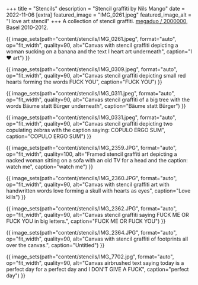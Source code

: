 +++
title = "Stencils"
description = "Stencil graffiti by Nils Mango"
date = 2022-11-06
[extra]
featured_image = "IMG_0261.jpeg"
featured_image_alt = "I love art stencil"
+++
A collection of stencil graffiti. [megaduo / 2000000](/megaduo), Basel 2010-2012.

{{ image_sets(path="content/stencils/IMG_0261.jpeg", format="auto", op="fit_width", quality=90, alt="Canvas with stencil graffiti depicting a woman sucking on a banana and the text I heart art underneath", caption="I ❤️ art") }}

{{ image_sets(path="content/stencils/IMG_0309.jpeg", format="auto", op="fit_width", quality=90, alt="Canvas stencil graffiti depicting small red hearts forming the words FUCK YOU", caption="FUCK YOU") }}

{{ image_sets(path="content/stencils/IMG_0311.jpeg", format="auto", op="fit_width", quality=90, alt="Canvas stencil graffiti of a big tree with the words Bäume statt Bürger underneath", caption="Bäume statt Bürger") }}

{{ image_sets(path="content/stencils/IMG_0331.jpeg", format="auto", op="fit_width", quality=90, alt="Canvas stencil graffiti depicting two copulating zebras with the caption saying: COPULO ERGO SUM", caption="COPULO ERGO SUM") }}

{{ image_sets(path="content/stencils/IMG_2359.JPG", format="auto", op="fit_width", quality=100, alt="Framed stencil graffiti art depicting a nacked woman sitting on a sofa with an old TV for a head and the caption: watch me", caption="watch me") }}

{{ image_sets(path="content/stencils/IMG_2360.JPG", format="auto", op="fit_width", quality=90, alt="Canvas with stencil graffiti art with handwritten words love forming a skull with hearts as eyes", caption="Love kills") }}

{{ image_sets(path="content/stencils/IMG_2362.JPG", format="auto", op="fit_width", quality=90, alt="Canvas stencil graffiti saying FUCK ME OR FUCK YOU in big letters.", caption="FUCK ME OR FUCK YOU") }}

{{ image_sets(path="content/stencils/IMG_2364.JPG", format="auto", op="fit_width", quality=90, alt="Canvas with stencil graffiti of footprints all over the canvas.", caption="Untitled") }}

{{ image_sets(path="content/stencils/IMG_7702.jpg", format="auto", op="fit_width", quality=90, alt="Canvas airbrushed text saying today is a perfect day for a perfect day and I DON'T GIVE A FUCK", caption="perfect day") }}
